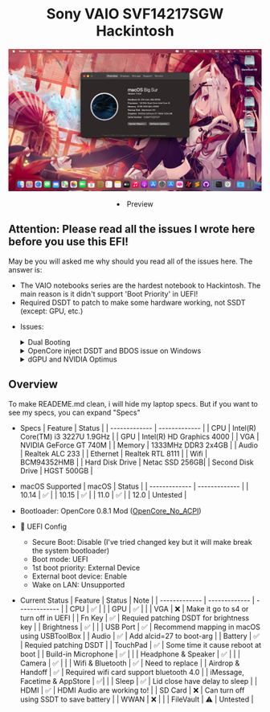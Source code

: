 <h1 align="center">Sony VAIO SVF14217SGW Hackintosh</h1> 

![lspcon_debug](./img/desktop.png)
<li align="center">Preview</li>

## Attention: Please read all the issues I wrote here before you use this EFI!

May be you will asked me why should you read all of the issues here. The answer is:
- The VAIO notebooks series are the hardest notebook to Hackintosh. The main reason is it didn't support 'Boot Priority' in UEFI!
- Required DSDT to patch to make some hardware working, not SSDT (except: GPU, etc.)

* Issues:
	<details>
		<summary>Dual Booting</summary>
		<br>
		For some reason, almost VAIO notebooks come from 2016 or older (I donn't sure about that!) didn't have any option in UEFI called: 'Boot Priority'. So, that mean there're many challenge come with that. To fixed this, we inly have 1 solution: Using EasyUEFI to custom boot entry! Download <a href="https://www.easyuefi.com/index-us.html">EasyUEFI</a>
		<br>
		<br>
		To add OpenCore and make it boot first instead of Windows Boot Manager (WBM). Please choose OpenCore.efi from /EFI/OC/OpenCore.efi 
		<br>
		For full guide about this, please read <a href="https://www.olarila.com/topic/13072-dual-boot-guide-clover-and-open-core/">here</a>
	</details>

	<details>
		<summary>OpenCore inject DSDT and BDOS issue on Windows</summary>
		<br>
		As you now, OpenCore is my favourite bootloader because it supported more OSes and faster than Chameleon (Legacy) and Clover!
		<br>
		Beside, there're also many error come with this bootloader. Like using DSDT instead SSDT. The main reason for this is there are lot of various kext support more hardware. That mean you needn't use DSDT anymore, only use SSDT and hot-patch. But the VAIO notebooks aren't! They required DDST to make macOS read their battery! (Basically, <a href="https://github.com/1Revenger1/ECEnabler">ECEnabler</a> didn't work with some VAIO notebooks, they need DSDT to read the battery). And that mean OpenCore will inject our patched DSDT to all OSes and it cause BDOS on Windows! 
		<br>
		Luckily, Olarila have make a version to make OpenCore didn't inject patched DSDT to all OSes. You can check this: <a href="https://github.com/OlarilaHackintosh/OpenCore_NO_ACPI">OpenCore_No_ACPI</a>
		<br>
		<br>
		For more information about inject ACPI inject, you can read <a href="https://dortania.github.io/OpenCore-Install-Guide/why-oc.html#does-opencore-always-inject-smbios-and-acpi-data-into-other-oses">here</a>
	</details>

	<details>
		<summary>dGPU and NVIDIA Optimus</summary>
		<br>
		This is the true of pain on the VAIO notebook. As you now, Apple has removed NVIDIA Web Driver since macOS Mojave (10.14). That mean you can use Web Driver on 10.13.6 or older. Although you can turn off dGPU via UEFI, but as a gammer (i.e Genshin player) i cann't do that. Becasue if i want to go to Windows to play games, i have to go to UEFI and turn dGPU on, and when i want to use macOS, i have to repeat the action again. Seems like it will cost a lot of time! Dortania has showed a guide that turn dGPU off, you can read <a href="https://dortania.github.io/OpenCore-Install-Guide/extras/spoof.html#windows-gpu-selection">here</a> 
		<br>
		<br>
		Unfortunately, all VAIO notebooks doesn't have any option call NVIDIA Optimus! That mean you only have 2 options:
			<br> 
			1. Disable dGPU via UEFI
			<br> 
			2. Turn dGPU to s4 state (I use this method with disable dGPU via Device Properties to make my battery didn't drain too much)
		<br>
		<br>
		I recommend using option 1. But if you're a gammer, option 2 is the best choice!
	</details>

## Overview

To make READEME.md clean, i will hide my laptop specs. But if you want to see my specs, you can expand "Specs" 

- Specs
	| Feature | Status |
	| ------------- | ------------- |
	| CPU | Intel(R) Core(TM) i3 3227U 1.9GHz |
	| GPU | Intel(R) HD Graphics 4000 |
	| VGA | NVIDIA GeForce GT 740M |
	| Memory | 1333MHz DDR3 2x4GB |
	| Audio | Realtek ALC 233 |
	| Ethernet | Realtek RTL 8111 |
	| Wifi | BCM94352HMB |
	| Hard Disk Drive | Netac SSD 256GB|
	| Second Disk Drive | HGST 500GB |

- macOS Supported
 	| macOS | Status |
	| ------------- | ------------- | 
	| 10.14 | ✅ | 
	| 10.15 | ✅ | 
	| 11.0 | ✅ |
	| 12.0 | Untested |  
- Bootloader: OpenCore 0.8.1 Mod (<a href="https://github.com/OlarilaHackintosh/OpenCore_NO_ACPI">OpenCore_No_ACPI</a>)

- 💾 UEFI Config
	* Secure Boot: Disable (I've tried changed key but it will make break the system bootloader)
	* Boot mode: UEFI
	* 1st boot priority: External Device
	* External boot device: Enable
	* Wake on LAN: Unsupported

- Current Status
	| Feature | Status | Note |
	| ------------- | ------------- | ------------- | 
	| CPU | ✅ | |
	| GPU | ✅ | |
	| VGA | ❌ | Make it go to s4 or turn off in UEFI |
	| Fn Key | ✅ | Requied patching DSDT for brightness key |
	| Brightness | ✅ | |
	| USB Port | ✅ | Recommend mapping in macOS using USBToolBox |
	| Audio | ✅ | Add alcid=27 to boot-arg |
	| Battery | ✅ | Requied patching DSDT |
	| TouchPad | ✅ | Some time it cause reboot at boot |
	| Build-in Microphone | ✅ | |
	| Headphone & Speaker | ✅ | |
	| Camera | ✅ | |
	| Wifi & Bluetooth | ✅ | Need to replace |
	| Airdrop & Handoff | ✅ | Required wifi card support bluetooth 4.0 |
	| iMessage, Facetime & AppStore | ✅| |
	| Sleep | ✅ | Lid close have delay to sleep |
	| HDMI |  ✅ | HDMI Audio are working to! |
	| SD Card | ❌ | Can turn off using SSDT to save battery |
	| WWAN | ❌ | |
	| FileVault | ⚠ | Untested |





